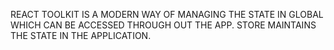 REACT TOOLKIT IS A MODERN WAY OF MANAGING THE STATE IN GLOBAL WHICH CAN BE ACCESSED THROUGH OUT THE APP.
STORE MAINTAINS THE STATE IN THE APPLICATION.
